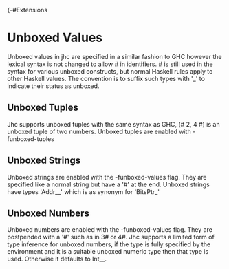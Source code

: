 {-#Extensions

# Unboxed Values

Unboxed values in jhc are specified in a similar fashion to GHC however the
lexical syntax is not changed to allow # in identifiers. # is still used in
the syntax for various unboxed constructs, but normal Haskell rules apply to
other Haskell values. The convention is to suffix such types with '_' to
indicate their status as unboxed.

## Unboxed Tuples

Jhc supports unboxed tuples with the same syntax as GHC, (# 2, 4 #) is an
unboxed tuple of two numbers. Unboxed tuples are enabled with -funboxed-tuples


## Unboxed Strings

Unboxed strings are enabled with the -funboxed-values flag. They are
specified like a normal string but have a '#' at the end. Unboxed strings
have types 'Addr__' which is as synonym for 'BitsPtr_'

## Unboxed Numbers

Unboxed numbers are enabled with the -funboxed-values flag. They are postpended
with a '#' such as in 3# or 4#. Jhc supports a limited form of type inference
for unboxed numbers, if the type is fully specified by the environment and it
is a suitable unboxed numeric type then that type is used. Otherwise it
defaults to Int__.

